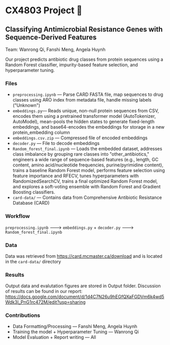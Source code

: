 # CX4803 Project 🧬
## Classifying Antimicrobial Resistance Genes with Sequence-Derived Features
Team: Wanrong Qi, Fanshi Meng, Angela Huynh

Our project predicts antibiotic drug classes from protein sequences using a Random Forest classifier, impurity-based feature selection, and hyperparameter tuning.

### Files
- `preprocessing.ipynb` —  Parse CARD FASTA file, map sequences to drug classes using ARO index from metadata file, handle missing labels ("Unknown")
- `embeddings.py`— Reads unique, non-null protein sequences from CSV, encodes them using a pretrained transformer model (AutoTokenizer, AutoModel), mean-pools the hidden states to generate fixed-length embeddings, and base64-encodes the embeddings for storage in a new protein_embedding column
- `embeddings.csv.zip` — Compressed file of encoded embeddings
- `decoder.py` — File to decode embeddings
- `Random_forest_final.ipynb` — Loads the embedded dataset, addresses class imbalance by grouping rare classes into "other_antibiotics," engineers a wide range of sequence-based features (e.g., length, GC content, amino acid/nucleotide frequencies, purine/pyrimidine content), trains a baseline Random Forest model, performs feature selection using feature importance and RFECV, tunes hyperparameters with RandomizedSearchCV, trains a final optimized Random Forest model, and explores a soft-voting ensemble with Random Forest and Gradient Boosting classifiers.
- `card-data/`  — Contains data from Comprehensive Antibiotic Resistance Database (CARD)

### Workflow
`preprocessing.ipynb` ---> `embeddings.py` + `decoder.py` ---> `Random_forest_final.ipynb`

### Data
Data was retrieved from https://card.mcmaster.ca/download and is located in the `card-data/` directory

### Results
Output data and evalutation figures are stored in Output folder.
Discussion of results can be found in our report: https://docs.google.com/document/d/1d4C7N26u9hEGfQXaFGDVm6k4wd5Wdk3I_PnG1rc472M/edit?usp=sharing

### Contributions
- Data Formatting/Processing — Fanshi Meng, Angela Huynh
- Training the model + Hyperparameter Tuning — Wanrong Qi
- Model Evaluation + Report writing — All

